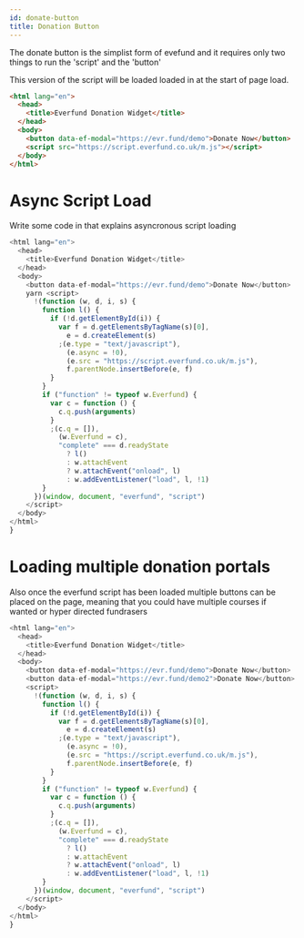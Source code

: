 ```yaml
---
id: donate-button
title: Donation Button
---
```


The donate button is the simplist form of evefund and it requires only two things to run the 'script' and the 'button'

This version of the script will be loaded loaded in at the start of page load.

```html
<html lang="en">
  <head>
    <title>Everfund Donation Widget</title>
  </head>
  <body>
    <button data-ef-modal="https://evr.fund/demo">Donate Now</button>
    <script src="https://script.everfund.co.uk/m.js"></script>
  </body>
</html>
```

# Async Script Load

Write some code in that explains asyncronous script loading

```js
<html lang="en">
  <head>
    <title>Everfund Donation Widget</title>
  </head>
  <body>
    <button data-ef-modal="https://evr.fund/demo">Donate Now</button>
    yarn <script>
      !(function (w, d, i, s) {
        function l() {
          if (!d.getElementById(i)) {
            var f = d.getElementsByTagName(s)[0],
              e = d.createElement(s)
            ;(e.type = "text/javascript"),
              (e.async = !0),
              (e.src = "https://script.everfund.co.uk/m.js"),
              f.parentNode.insertBefore(e, f)
          }
        }
        if ("function" != typeof w.Everfund) {
          var c = function () {
            c.q.push(arguments)
          }
          ;(c.q = []),
            (w.Everfund = c),
            "complete" === d.readyState
              ? l()
              : w.attachEvent
              ? w.attachEvent("onload", l)
              : w.addEventListener("load", l, !1)
        }
      })(window, document, "everfund", "script")
    </script>
  </body>
</html>
}
```

# Loading multiple donation portals

Also once the everfund script has been loaded multiple buttons can be placed on the page,  meaning that you could have multiple courses if wanted or hyper directed fundrasers

```js
<html lang="en">
  <head>
    <title>Everfund Donation Widget</title>
  </head>
  <body>
    <button data-ef-modal="https://evr.fund/demo">Donate Now</button>
    <button data-ef-modal="https://evr.fund/demo2">Donate Now</button>
    <script>
      !(function (w, d, i, s) {
        function l() {
          if (!d.getElementById(i)) {
            var f = d.getElementsByTagName(s)[0],
              e = d.createElement(s)
            ;(e.type = "text/javascript"),
              (e.async = !0),
              (e.src = "https://script.everfund.co.uk/m.js"),
              f.parentNode.insertBefore(e, f)
          }
        }
        if ("function" != typeof w.Everfund) {
          var c = function () {
            c.q.push(arguments)
          }
          ;(c.q = []),
            (w.Everfund = c),
            "complete" === d.readyState
              ? l()
              : w.attachEvent
              ? w.attachEvent("onload", l)
              : w.addEventListener("load", l, !1)
        }
      })(window, document, "everfund", "script")
    </script>
  </body>
</html>
}
```
